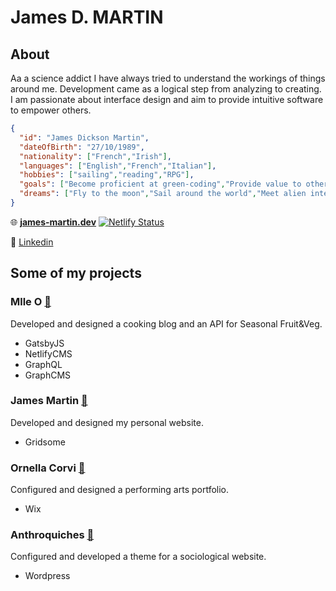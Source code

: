 # James D. MARTIN

## About

Aa a science addict I have always tried to understand the workings of things around me. Development came as a logical step from analyzing to creating. I am passionate about interface design and aim to provide intuitive software to empower others.

```JSON
{
  "id": "James Dickson Martin",
  "dateOfBirth": "27/10/1989",
  "nationality": ["French","Irish"],
  "languages": ["English","French","Italian"],
  "hobbies": ["sailing","reading","RPG"],
  "goals": ["Become proficient at green-coding","Provide value to others","Found a happy family"],
  "dreams": ["Fly to the moon","Sail around the world","Meet alien intelligence (preferably pacific)"],
}
```

:globe_with_meridians: __[james-martin.dev](https://james-martin.dev)__ [![Netlify Status](https://api.netlify.com/api/v1/badges/7a62fd9e-69c8-4d91-a0f1-e743485e0b85/deploy-status)](https://app.netlify.com/sites/dorkside-web/deploys)

:link: [Linkedin](https://www.linkedin.com/in/dorkside/)

## Some of my projects

### Mlle O [:link:](https://mlle-o.fr)

Developed and designed a cooking blog and an API for Seasonal Fruit&Veg.
- GatsbyJS
- NetlifyCMS
- GraphQL
- GraphCMS

### James Martin [:link:](https://james-martin.dev)

Developed and designed my personal website.
- Gridsome

### Ornella Corvi [:link:](https://ornella-corvi.com)

Configured and designed a performing arts portfolio.
- Wix

### Anthroquiches [:link:](https://anthroquiches.fr/)

Configured and developed a theme for a sociological website.
- Wordpress
